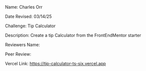 Name: Charles Orr

Date Revised: 03/14/25

Challenge: Tip Calculator

Description: Create a tip Calculator from the FrontEndMentor starter

Reviewers Name: 

Peer Review: 

Vercel Link: https://tip-calculator-ts-six.vercel.app
